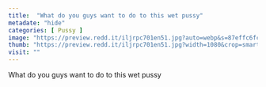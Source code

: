 ```yaml
---
title:  "What do you guys want to do to this wet pussy"
metadate: "hide"
categories: [ Pussy ]
image: "https://preview.redd.it/iljrpc701en51.jpg?auto=webp&s=87effc6fc595747e6e6dcd0dfd15d856e9a63361"
thumb: "https://preview.redd.it/iljrpc701en51.jpg?width=1080&crop=smart&auto=webp&s=b89aed44da14f0587570300036f684316f99208a"
visit: ""
---
```

What do you guys want to do to this wet pussy
